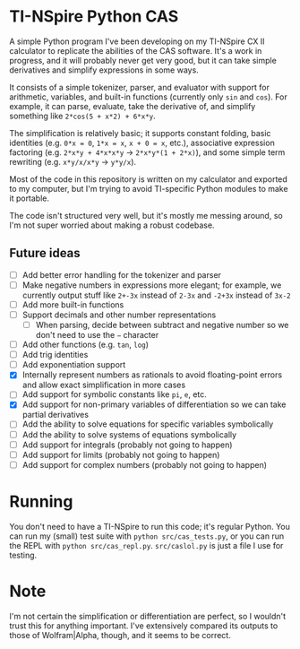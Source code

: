 # TI-NSpire Python CAS

A simple Python program I've been developing on my TI-NSpire CX II calculator to replicate the abilities of the CAS software. It's a work in progress, and it will probably never get very good, but it can take simple derivatives and simplify expressions in some ways.

It consists of a simple tokenizer, parser, and evaluator with support for arithmetic, variables, and built-in functions (currently only `sin` and `cos`). For example, it can parse, evaluate, take the derivative of, and simplify something like `2*cos(5 + x*2) + 6*x*y`.

The simplification is relatively basic; it supports constant folding, basic identities (e.g. `0*x = 0`, `1*x = x`, `x + 0 = x`, etc.), associative expression factoring (e.g. `2*x*y + 4*x*x*y` -> `2*x*y*(1 + 2*x)`), and some simple term rewriting (e.g. `x*y/x/x*y` -> `y*y/x`).

Most of the code in this repository is written on my calculator and exported to my computer, but I'm trying to avoid TI-specific Python modules to make it portable.

The code isn't structured very well, but it's mostly me messing around, so I'm not super worried about making a robust codebase.

## Future ideas
- [ ] Add better error handling for the tokenizer and parser
- [ ] Make negative numbers in expressions more elegant; for example, we currently output stuff like `2+-3x` instead of `2-3x` and `-2+3x` instead of `3x-2`
- [ ] Add more built-in functions
- [ ] Support decimals and other number representations
  - [ ] When parsing, decide between subtract and negative number so we don't need to use the `−` character
- [ ] Add other functions (e.g. `tan`, `log`)
- [ ] Add trig identities
- [ ] Add exponentiation support
- [X] Internally represent numbers as rationals to avoid floating-point errors and allow exact simplification in more cases
- [ ] Add support for symbolic constants like `pi`, `e`, etc.
- [X] Add support for non-primary variables of differentiation so we can take partial derivatives
- [ ] Add the ability to solve equations for specific variables symbolically
- [ ] Add the ability to solve systems of equations symbolically
- [ ] Add support for integrals (probably not going to happen)
- [ ] Add support for limits (probably not going to happen)
- [ ] Add support for complex numbers (probably not going to happen)

# Running
You don't need to have a TI-NSpire to run this code; it's regular Python.
You can run my (small) test suite with `python src/cas_tests.py`, or you can run the REPL with `python src/cas_repl.py`.
`src/caslol.py` is just a file I use for testing.

# Note
I'm not certain the simplification or differentiation are perfect, so I wouldn't trust this for anything important. I've extensively compared its outputs to those of Wolfram|Alpha, though, and it seems to be correct.